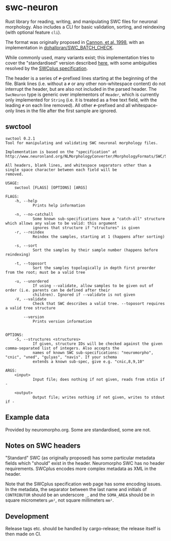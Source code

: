 # swc-neuron

Rust library for reading, writing, and manipulating SWC files for neuronal morphology.
Also includes a CLI for basic validation, sorting, and reindexing (with optional feature `cli`).

The format was originally proposed in [Cannon, et al. 1998](http://dx.doi.org/10.1016/S0165-0270(98)00091-0),
with an implementation in [dohalloran/SWC_BATCH_CHECK](https://github.com/dohalloran/SWC_BATCH_CHECK).

While commonly used, many variants exist; this implementation tries to cover the "standardised" version described
[here](http://www.neuronland.org/NLMorphologyConverter/MorphologyFormats/SWC/Spec.html),
with some ambiguities resolved by the [SWCplus specification](https://neuroinformatics.nl/swcPlus/).

The header is a series of `#`-prefixed lines starting at the beginning of the file.
Blank lines (i.e. without a `#` or any other non-whitespace content) do not interrupt the header,
but are also not included in the parsed header.
The `SwcNeuron` type is generic over implementors of `Header`,
which is currently only implemented for `String`
(i.e. it is treated as a free text field, with the leading `#` on each line removed).
All other `#`-prefixed and all whitespace-only lines in the file after the first sample are ignored.

## swctool

```_swctool
swctool 0.2.1
Tool for manipulating and validating SWC neuronal morphology files.

Implementation is based on the "specification" at
http://www.neuronland.org/NLMorphologyConverter/MorphologyFormats/SWC/Spec.html

All headers, blank lines, and whitespace separators other than a single space character between each field will be
removed.

USAGE:
    swctool [FLAGS] [OPTIONS] [ARGS]

FLAGS:
    -h, --help           
            Prints help information

    -n, --no-catchall    
            Some known sub-specifications have a "catch-all" structure which allows any value to be valid: this argument
            ignores that structure if "structures" is given
    -r, --reindex        
            Reindex the samples, starting at 1 (happens after sorting)

    -s, --sort           
            Sort the samples by their sample number (happens before reindexing)

    -t, --toposort       
            Sort the samples topologically in depth first preorder from the root; must be a valid tree

    -u, --unordered      
            If using --validate, allow samples to be given out of order (i.e. parents can be defined after their
            children). Ignored if --validate is not given
    -V, --validate       
            Check that SWC describes a valid tree. --toposort requires a valid tree structure

        --version        
            Prints version information


OPTIONS:
    -S, --structures <structures>    
            If given, structure IDs will be checked against the given comma-separated list of integers. Also accepts the
            names of known SWC sub-specifications: "neuromorpho", "cnic", "vned", "gulyas", "navis". If your schema
            extends a known sub-spec, give e.g. "cnic,8,9,10"

ARGS:
    <input>     
            Input file; does nothing if not given, reads from stdin if -

    <output>    
            Output file; writes nothing if not given, writes to stdout if -

```

## Example data

Provided by neuromorpho.org. Some are standardised, some are not.

## Notes on SWC headers

"Standard" SWC (as originally proposed) has some particular metadata fields which "should" exist in the header.
Neuromorpho SWC has no header requirements.
SWCplus encodes more complex metadata as XML in the header.

Note that the SWCplus specification web page has some encoding issues.
In the metadata, the separator between the last name and initials of `CONTRIBUTOR` should be an underscore `_`,
and the `SOMA_AREA` should be in square micrometers `μm²`, not square millimeters `mm²`.

## Development

Release tags etc. should be handled by cargo-release; the release itself is then made on CI.
